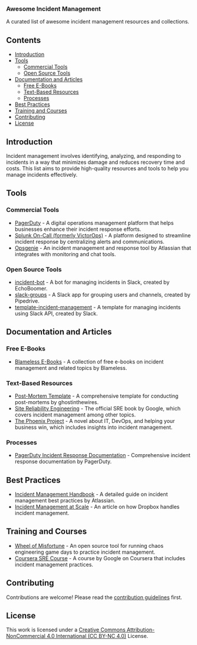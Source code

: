 ### Awesome Incident Management

A curated list of awesome incident management resources and collections.

## Contents

- [Introduction](#introduction)
- [Tools](#tools)
  - [Commercial Tools](#commercial-tools)
  - [Open Source Tools](#open-source-tools)
- [Documentation and Articles](#documentation-and-articles)
  - [Free E-Books](#free-e-books)
  - [Text-Based Resources](#text-based-resources)
  - [Processes](#processes)
- [Best Practices](#best-practices)
- [Training and Courses](#training-and-courses)
- [Contributing](#contributing)
- [License](#license)

## Introduction

Incident management involves identifying, analyzing, and responding to incidents in a way that minimizes damage and reduces recovery time and costs. This list aims to provide high-quality resources and tools to help you manage incidents effectively.

## Tools

### Commercial Tools

- [PagerDuty](https://www.pagerduty.com/) - A digital operations management platform that helps businesses enhance their incident response efforts.
- [Splunk On-Call (formerly VictorOps)](https://www.splunk.com/en_us/software/victorops.html) - A platform designed to streamline incident response by centralizing alerts and communications.
- [Opsgenie](https://www.atlassian.com/software/opsgenie) - An incident management and response tool by Atlassian that integrates with monitoring and chat tools.

### Open Source Tools

- [incident-bot](https://github.com/echoboomer/incident-bot) - A bot for managing incidents in Slack, created by EchoBoomer.
- [slack-groups](https://github.com/pipedrive/slack-groups) - A Slack app for grouping users and channels, created by Pipedrive.
- [template-incident-management](https://github.com/slackapi/template-incident-management) - A template for managing incidents using Slack API, created by Slack.

## Documentation and Articles

### Free E-Books

- [Blameless E-Books](https://www.blameless.com/resources-categories/ebooks) - A collection of free e-books on incident management and related topics by Blameless.

### Text-Based Resources

- [Post-Mortem Template](https://github.com/ghostinthewires/Post-Mortems-Template/blob/master/post-mortems/postmortemtemplate.md) - A comprehensive template for conducting post-mortems by ghostinthewires.
- [Site Reliability Engineering](https://sre.google/sre-book/table-of-contents/) - The official SRE book by Google, which covers incident management among other topics.
- [The Phoenix Project](https://itrevolution.com/the-phoenix-project/) - A novel about IT, DevOps, and helping your business win, which includes insights into incident management.

### Processes

- [PagerDuty Incident Response Documentation](https://github.com/PagerDuty/incident-response-docs) - Comprehensive incident response documentation by PagerDuty.

## Best Practices

- [Incident Management Handbook](https://www.atlassian.com/incident-management/handbook) - A detailed guide on incident management best practices by Atlassian.
- [Incident Management at Scale](https://dropbox.tech/infrastructure/incident-management-at-scale) - An article on how Dropbox handles incident management.

## Training and Courses

- [Wheel of Misfortune](https://github.com/dastergon/wheel-of-misfortune) - An open source tool for running chaos engineering game days to practice incident management.
- [Coursera SRE Course](https://www.coursera.org/learn/site-reliability-engineering-sre) - A course by Google on Coursera that includes incident management practices.

## Contributing

Contributions are welcome! Please read the [contribution guidelines](CONTRIBUTING.md) first.

## License

This work is licensed under a [Creative Commons Attribution-NonCommercial 4.0 International (CC BY-NC 4.0)](https://creativecommons.org/licenses/by-nc/4.0/) License.